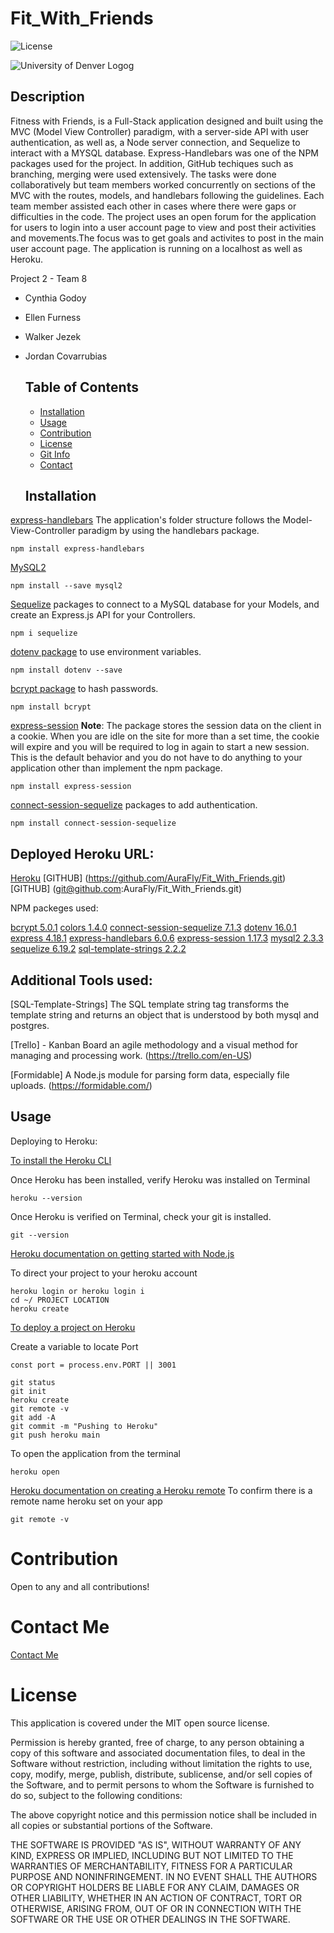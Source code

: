 # Fit_With_Friends

![License](https://img.shields.io/badge/license-MIT-brightgreen)

![University of Denver Logog](https://d92mrp7hetgfk.cloudfront.net/images/sites/misc/denver-switchup-thumbnail-a/original.png?1560210160)

## Description

Fitness with Friends, is a Full-Stack application designed and built using the MVC (Model View Controller) paradigm, with a server-side API with user authentication, as well as, a Node server connection, and Sequelize to interact with a MYSQL database. Express-Handlebars was one of the NPM packages used for the project. In addition, GitHub techiques such as branching, merging were used extensively. The tasks were done collaboratively but team members worked concurrently on sections of the MVC with the routes, models, and handlebars following the guidelines. Each team member assisted each other in cases where there were gaps or difficulties in the code. The project uses an open forum for the application for users to login into a user account page to view and post their activities and movements.The focus was to get goals and activites to post in the main user account page. The application is running on a localhost as well as Heroku.

Project 2 - Team 8

- Cynthia Godoy
- Ellen Furness
- Walker Jezek
- Jordan Covarrubias

  ## Table of Contents

  - [Installation](#installation)
  - [Usage](#usage)
  - [Contribution](#contribution)
  - [License](#license)
  - [Git Info](#git-info)
  - [Contact](#contact-me)

  ## Installation

[express-handlebars](https://www.npmjs.com/package/express-handlebars) The application's folder structure follows the Model-View-Controller paradigm by using the handlebars package.

```
npm install express-handlebars
```

[MySQL2](https://www.npmjs.com/package/mysql2)

```
npm install --save mysql2
```

[Sequelize](https://www.npmjs.com/package/sequelize) packages to connect to a MySQL database for your Models, and create an Express.js API for your Controllers.

```
npm i sequelize
```

[dotenv package](https://www.npmjs.com/package/dotenv) to use environment variables.

```
npm install dotenv --save
```

[bcrypt package](https://www.npmjs.com/package/bcrypt) to hash passwords.

```
npm install bcrypt
```

[express-session](https://www.npmjs.com/package/express-session) **Note**: The package stores the
session data on the client in a cookie. When you are idle on the site for more than a set time, the
cookie will expire and you will be required to log in again to start a new session. This is the
default behavior and you do not have to do anything to your application other than implement the npm
package.

```
npm install express-session
```

[connect-session-sequelize](https://www.npmjs.com/package/connect-session-sequelize) packages to add authentication.

```
npm install connect-session-sequelize
```

## Deployed Heroku URL:

[Heroku]()
[GITHUB] (https://github.com/AuraFly/Fit_With_Friends.git)
[GITHUB] (git@github.com:AuraFly/Fit_With_Friends.git)

NPM packeges used:

[bcrypt 5.0.1](https://www.npmjs.com/package/bcrypt)
[colors 1.4.0](https://www.npmjs.com/package/colors)
[connect-session-sequelize 7.1.3](https://www.npmjs.com/package/connect-session-sequelize)
[dotenv 16.0.1](https://www.npmjs.com/package/dotenv)
[express 4.18.1](https://expressjs.com/)
[express-handlebars 6.0.6](https://www.npmjs.com/package/express-handlebars)
[express-session 1.17.3](https://www.npmjs.com/package/express-session)
[mysql2 2.3.3](https://www.npmjs.com/package/mysql2)
[sequelize 6.19.2](https://sequelize.org/docs/v6/getting-started/)
[sql-template-strings 2.2.2](https://www.npmjs.com/package/sql-template-strings)

## Additional Tools used:

[SQL-Template-Strings] The SQL template string tag transforms the template string and returns an object that is understood by both mysql and postgres.

[Trello] - Kanban Board an agile methodology and a visual method for managing and processing work.
(https://trello.com/en-US)

[Formidable] A Node.js module for parsing form data, especially file uploads.
(https://formidable.com/)

## Usage

Deploying to Heroku:

[To install the Heroku CLI](https://coding-boot-camp.github.io/full-stack/heroku/how-to-install-the-heroku-cli)

Once Heroku has been installed, verify Heroku was installed on Terminal

```
heroku --version
```

Once Heroku is verified on Terminal, check your git is installed.

```
git --version
```

[Heroku documentation on getting started with Node.js](https://devcenter.heroku.com/articles/getting-started-with-nodejs?singlepage=true)

To direct your project to your heroku account

```
heroku login or heroku login i
cd ~/ PROJECT LOCATION
heroku create
```

[To deploy a project on Heroku](https://coding-boot-camp.github.io/full-stack/heroku/heroku-deployment-guide)

Create a variable to locate Port

```
const port = process.env.PORT || 3001
```

```Terminal
git status
git init
heroku create
git remote -v
git add -A
git commit -m "Pushing to Heroku"
git push heroku main
```

To open the application from the terminal

```
heroku open
```

[Heroku documentation on creating a Heroku remote](https://devcenter.heroku.com/articles/git#creating-a-heroku-remote)
To confirm there is a remote name heroku set on your app

```
git remote -v
```

# Contribution

Open to any and all contributions!

# Contact Me

[Contact Me](mailto:JordanJco@gmail.com)

# License

This application is covered under the MIT open source license.

Permission is hereby granted, free of charge, to any person obtaining a copy of this software and associated documentation files, to deal in the Software without restriction, including without limitation the rights to use, copy, modify, merge, publish, distribute, sublicense, and/or sell copies of the Software, and to permit persons to whom the Software is furnished to do so, subject to the following conditions:

The above copyright notice and this permission notice shall be included in all copies or substantial portions of the Software.

THE SOFTWARE IS PROVIDED "AS IS", WITHOUT WARRANTY OF ANY KIND, EXPRESS OR IMPLIED, INCLUDING BUT NOT LIMITED TO THE WARRANTIES OF MERCHANTABILITY, FITNESS FOR A PARTICULAR PURPOSE AND NONINFRINGEMENT. IN NO EVENT SHALL THE AUTHORS OR COPYRIGHT HOLDERS BE LIABLE FOR ANY CLAIM, DAMAGES OR OTHER LIABILITY, WHETHER IN AN ACTION OF CONTRACT, TORT OR OTHERWISE, ARISING FROM, OUT OF OR IN CONNECTION WITH THE SOFTWARE OR THE USE OR OTHER DEALINGS IN THE SOFTWARE.
